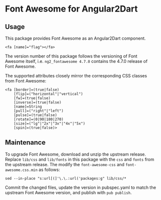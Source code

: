 # Font Awesome for Angular2Dart

## Usage
This package provides Font Awesome as an Angular2Dart component.

    <fa [name]="flag"></fa>

The version number of this package follows the versioning of Font Awesome
itself, i.e. `ng2_fontawesome 4.7.0` contains the 4.7.0 release of Font Awesome.

The supported attributes closely mirror the corresponding CSS classes from
Font Awesome:

    <fa [border]=(true|false)
        [flip]=("horizontal"|"vertical")
        [fw]=(true|false)
        [inverse]=(true|false)
        [name]=String
        [pull]=("right"|"left")
        [pulse]=(true|false)
        [rotate]=(0|90|180|270)
        [size]=("lg"|"2x"|"3x"|"4x"|"5x")
        [spin]=(true|false)>

## Maintenance

To upgrade Font Awesome, download and unzip the upstream release. Replace
`lib/css` and `lib/fonts` in this package with the `css` and `fonts` from
the upstream release. The modify the `font-awesome-css` and
`font-awesome.css.min` as follows:

    sed --in-place "s:url[(]'\.\.:url('packages:g" lib/css/*

Commit the changed files, update the version in pubspec.yaml to match the
upstream Font Awesome version, and publish with `pub publish`.
